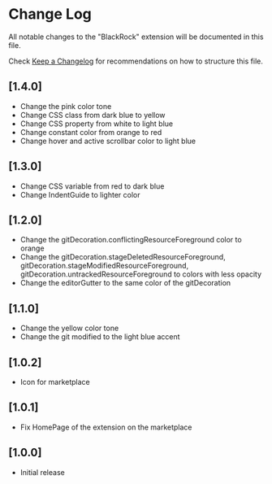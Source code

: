 # Change Log

All notable changes to the "BlackRock" extension will be documented in this file.

Check [Keep a Changelog](http://keepachangelog.com/) for recommendations on how to structure this file.

## [1.4.0]

- Change the pink color tone
- Change CSS class from dark blue to yellow
- Change CSS property from white to light blue
- Change constant color from orange to red
- Change hover and active scrollbar color to light blue

## [1.3.0]

- Change CSS variable from red to dark blue
- Change IndentGuide to lighter color

## [1.2.0]

- Change the gitDecoration.conflictingResourceForeground color to orange
- Change the gitDecoration.stageDeletedResourceForeground, gitDecoration.stageModifiedResourceForeground, gitDecoration.untrackedResourceForeground to colors with less opacity
- Change the editorGutter to the same color of the gitDecoration

## [1.1.0]

- Change the yellow color tone
- Change the git modified to the light blue accent

## [1.0.2]

- Icon for marketplace

## [1.0.1]

- Fix HomePage of the extension on the marketplace

## [1.0.0]

- Initial release
